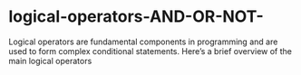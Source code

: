 # logical-operators-AND-OR-NOT-
Logical operators are fundamental components in programming and are used to form complex conditional statements. Here’s a brief overview of the main logical operators

